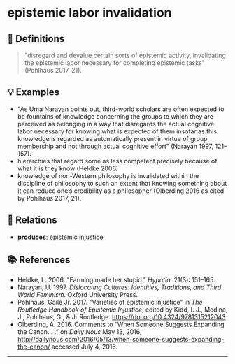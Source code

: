 # epistemic labor invalidation

## 📖 Definitions

> "disregard and devalue certain sorts of epistemic activity, invalidating the epistemic labor necessary for completing epistemic tasks" (Pohlhaus 2017, 21).

## 💡 Examples

- "As Uma Narayan points out, third-world scholars are often expected to be fountains of knowledge concerning the groups to which they are perceived as belonging in a way that disregards the actual cognitive labor necessary for knowing what is expected of them insofar as this knowledge is regarded as automatically present in virtue of group membership and not through actual cognitive effort" (Narayan 1997, 121–157).
- hierarchies that regard some as less competent precisely because of what it is they know (Heldke 2006)
- knowledge of non-Western philosophy is invalidated within the discipline of philosophy to such an extent that knowing something about it can reduce one’s credibility as a philosopher (Olberding 2016 as cited by Pohlhaus 2017, 21).

## 🔗 Relations

- **produces**: [epistemic injustice](./epistemic-injustice.md)

## 📚 References

- Heldke, L. 2006. "Farming made her stupid.” _Hypatia_. 21(3): 151–165.
- Narayan, U. 1997. _Dislocating Cultures: Identities, Traditions, and Third World Feminism_. Oxford University Press.
- Pohlhaus, Gaile Jr. 2017. "Varieties of epistemic injustice" in _The Routledge Handbook of Epistemic Injustice_, edited by Kidd, I. J., Medina, J., Pohlhaus, G., & Jr Routledge. https://doi.org/10.4324/9781315212043
- Olberding, A. 2016. Comments to “When Someone Suggests Expanding the Canon. . .” on _Daily Nous_ May 13, 2016, http://dailynous.com/2016/05/13/when-someone-suggests-expanding-the-canon/ accessed July 4, 2016.

---

<script src="https://giscus.app/client.js"
                data-repo="natesheehan/conceptcartography"
                data-repo-id="R_kgDOPB5QiQ"
                data-category="General"
                data-category-id="DIC_kwDOPB5Qic4CsAxd"
                data-mapping="pathname"
                data-strict="0"
                data-reactions-enabled="1"
                data-emit-metadata="0"
                data-input-position="bottom"
                data-theme="catppuccin_mocha"
                data-lang="en"
                crossorigin="anonymous"
                async>
        </script>
        
